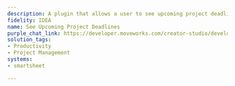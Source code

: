 ```yaml
---
description: A plugin that allows a user to see upcoming project deadlines.
fidelity: IDEA
name: See Upcoming Project Deadlines
purple_chat_link: https://developer.moveworks.com/creator-studio/developer-tools/purple-chat?purple_chat_v1=%7B%22messages%22%3A%5B%7B%22from%22%3A%22USER%22%2C%22text%22%3A%22What+are+our+project+deadlines+for+next+week%3F%22%7D%2C%7B%22from%22%3A%22ANNOTATION%22%2C%22text%22%3A%22Retrieves+upcoming+project+deadlines+from+Smartsheet+for+the+next+week.%22%7D%2C%7B%22from%22%3A%22BOT%22%2C%22text%22%3A%22Here+are+the+upcoming+deadlines+for+next+week%3A%22%2C%22cards%22%3A%5B%7B%22title%22%3A%22Project%3A+New+Product+Launch%22%2C%22text%22%3A%22%3Cp%3EDue+Date%3A+Next+Monday%3Cbr%3ESummary%3A+Finalize+marketing+materials+and+launch+plan.%3C%2Fp%3E%22%7D%2C%7B%22title%22%3A%22Project%3A+Website+Redesign%22%2C%22text%22%3A%22%3Cp%3EDue+Date%3A+Next+Wednesday%3Cbr%3ESummary%3A+Complete+prototype+for+client+review.%3C%2Fp%3E%22%7D%2C%7B%22title%22%3A%22Project%3A+Annual+Report%22%2C%22text%22%3A%22%3Cp%3EDue+Date%3A+Next+Friday%3Cbr%3ESummary%3A+Submit+final+draft+of+the+annual+financial+report.%3C%2Fp%3E%22%7D%5D%7D%5D%2C%22settings%22%3A%7B%22colorStyle%22%3A%22LIGHT%22%2C%22startTime%22%3A%2211%3A43%2BAM%22%2C%22defaultPerson%22%3A%22GWEN%22%2C%22editable%22%3Atrue%2C%22botName%22%3A%22%22%2C%22botImageUrl%22%3A%22%22%7D%7D
solution_tags:
- Productivity
- Project Management
systems:
- smartsheet

---
```

